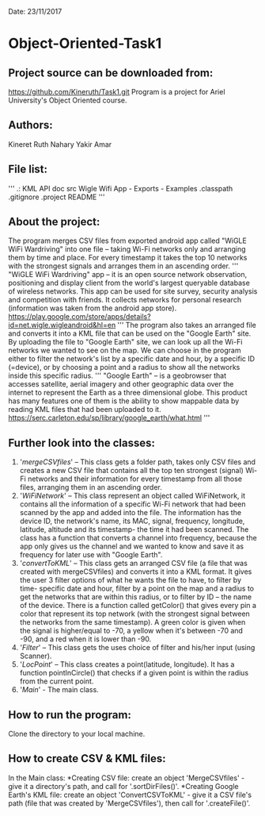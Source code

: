 Date: 23/11/2017

Object-Oriented-Task1
===

Project source can be downloaded from:
--- 
https://github.com/Kineruth/Task1.git
Program is a project for Ariel University's Object Oriented course.

Authors:
--
Kineret Ruth Nahary
Yakir Amar

File list:
--
'''
.:
KML API
doc
src
Wigle Wifi App - Exports - Examples
.classpath
.gitignore
.project
README
'''

About the project:
--
The program merges CSV files from exported android app called "WiGLE WiFi Wardriving" into one file – taking Wi-Fi networks only and arranging them by time and place. 
For every timestamp it takes the top 10 networks with the strongest signals and arranges them in an ascending order.
'''
"WiGLE WiFi Wardriving"  app – it is an open source network observation, positioning and display client from the world's largest queryable database of wireless networks. 
This app can be used for site survey, security analysis and competition with friends. 
It collects networks for personal research (information was taken from the android app store).
https://play.google.com/store/apps/details?id=net.wigle.wigleandroid&hl=en
'''
The program also takes an arranged file and converts it into a KML file that can be used on the "Google Earth" site.
By uploading  the file to "Google Earth" site, we can look up all the Wi-Fi networks we wanted to see on the map. 
We can choose in the program either to filter the network's list by a specific date and hour, by a specific ID (=device), or by choosing a point and a radius to show all the networks inside this specific radius.
'''
"Google Earth" – is a geobrowser that accesses satellite, aerial imagery and other geographic data over the internet to represent the Earth as a three dimensional globe. 
This product has many features one of them is the ability to show mappable data by reading KML files that had been uploaded to it.
https://serc.carleton.edu/sp/library/google_earth/what.html
'''

Further look into the classes:
--
1.	'*mergeCSVfiles*' – This class gets a folder path, takes only CSV files and creates a new CSV file that contains all the top ten strongest (signal) Wi-Fi networks and their information for every timestamp from all those files, arranging them in an ascending order.
2.	'*WiFiNetwork*' – This class represent an object called WiFiNetwork, it contains all the information of a specific Wi-Fi network that had been scanned by the app and added into the file. The information has the device ID, the network's name, its MAC, signal, frequency, longitude, latitude, altitude and its timestamp- the time it had been scanned. The class has a function that converts a channel into frequency, because the app only gives us the channel and we wanted to know and save it as frequency for later use with "Google Earth". 
3.	'*convertToKML*' – This class gets an arranged CSV file (a file that was created with mergeCSVfiles) and converts it into a KML format. It gives the user 3 filter options of what he wants the file to have, to filter by time- specific date and hour, filter by a point on the map and a radius to get the networks that are within this radius, or to filter by ID – the name of the device. There is a function called getColor() that gives every pin a color that represent its top network (with the strongest signal between the networks from the same timestamp). A green color is given when the signal is higher/equal to -70, a yellow when it's between -70 and -90, and a red when it is lower than -90.
4.	'*Filter*' – This class gets the uses choice of filter and his/her input (using Scanner).
5.	'*LocPoint*' – This class creates a point(latitude, longitude). It has a function pointInCircle() that checks if a given point is within the radius from the current point.
6.	'*Main*' - The main class.


How to run the program:
--
Clone the directory to your local machine.

How to create CSV & KML files:
--
In the Main class:
*Creating CSV file: create an object 'MergeCSVfiles' - give it a directory's path, and call for '.sortDirFiles()'.
*Creating Google Earth's KML file: create an object 'ConvertCSVToKML' - give it a CSV file's path (file that was created by 'MergeCSVfiles'),
then call for '.createFile()'.
